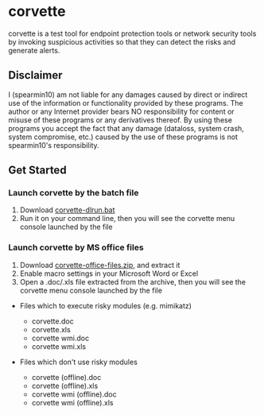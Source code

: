 corvette
===========

corvette is a test tool for endpoint protection tools or network security tools by invoking suspicious activities so that they can detect the risks and generate alerts.

Disclaimer
----------
I (spearmin10) am not liable for any damages caused by direct or indirect use of the information or functionality provided by these programs. The author or any Internet provider bears NO responsibility for content or misuse of these programs or any derivatives thereof. By using these programs you accept the fact that any damage (dataloss, system crash, system compromise, etc.) caused by the use of these programs is not spearmin10's responsibility.


Get Started
----------

### Launch corvette by the batch file

1. Download [corvette-dlrun.bat](https://raw.githubusercontent.com/spearmin10/corvette/main/corvette-dlrun.bat "corvette-dlrun.bat")
2. Run it on your command line, then you will see the corvette menu console launched by the file


### Launch corvette by MS office files

1. Download [corvette-office-files.zip](https://github.com/spearmin10/corvette/raw/main/corvette-office-files.zip "corvette-office-files.zip"), and extract it
2. Enable macro settings in your Microsoft Word or Excel
3. Open a .doc/.xls file extracted from the archive, then you will see the corvette menu console launched by the file

  - Files which to execute risky modules (e.g. mimikatz)
    * corvette.doc
    * corvette.xls
    * corvette wmi.doc
    * corvette wmi.xls
    
  - Files which don't use risky modules
    * corvette (offline).doc
    * corvette (offline).xls
    * corvette wmi  (offline).doc
    * corvette wmi  (offline).xls
